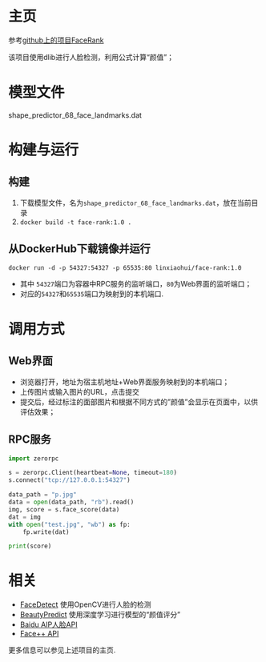 # 主页
参考[github上的项目FaceRank](https://github.com/pwfee/FaceRank)

该项目使用dlib进行人脸检测，利用公式计算“颜值”；

# 模型文件
shape_predictor_68_face_landmarks.dat

# 构建与运行
## 构建
   1. 下载模型文件，名为`shape_predictor_68_face_landmarks.dat`，放在当前目录
   2. `docker build -t face-rank:1.0 .`

## 从DockerHub下载镜像并运行
   `docker run -d -p 54327:54327 -p 65535:80 linxiaohui/face-rank:1.0`
   * 其中 `54327`端口为容器中RPC服务的监听端口，`80`为Web界面的监听端口；
   * 对应的`54327`和`65535`端口为映射到的本机端口.

# 调用方式
## Web界面
   * 浏览器打开，地址为宿主机地址+Web界面服务映射到的本机端口；
   * 上传图片或输入图片的URL，点击提交
   * 提交后，经过标注的面部图片和根据不同方式的”颜值”会显示在页面中，以供评估效果；

## RPC服务
```python
import zerorpc

s = zerorpc.Client(heartbeat=None, timeout=180)
s.connect("tcp://127.0.0.1:54327")

data_path = "p.jpg"
data = open(data_path, "rb").read()
img, score = s.face_score(data)
dat = img
with open("test.jpg", "wb") as fp:
    fp.write(dat)

print(score)
```


# 相关
   * [FaceDetect](../FaceDetect) 使用OpenCV进行人脸的检测
   * [BeautyPredict](../BeautyPredict) 使用深度学习进行模型的“颜值评分”
   * [Baidu AIP人脸API](https://cloud.baidu.com/doc/FACE/s/ek37c1qiz)
   * [Face++ API](https://console.faceplusplus.com.cn/documents/4888373)

更多信息可以参见上述项目的主页.

